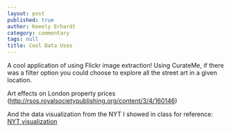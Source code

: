 ```yaml
---
layout: post
published: true
author: Keeely Erhardt
category: commentary
tags: null
title: Cool Data Uses
---
```

A cool application of using Flickr image extraction! Using CurateMe, if there was a filter option you could choose to explore all the street art in a given location. 

Art effects on London property prices (http://rsos.royalsocietypublishing.org/content/3/4/160146)

And the data visualization from the NYT I showed in class for reference: [NYT visualization](http://www.nytimes.com/interactive/2014/06/05/upshot/how-the-recession-reshaped-the-economy-in-255-charts.html?action=click&contentCollection=The%20Upshot&region=Footer&module=WhatsNext&version=WhatsNext&contentID=WhatsNext&moduleDetail=undefined&pgtype=Multimedia&_r=0)

